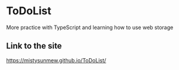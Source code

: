 # ToDoList
More practice with TypeScript and learning how to use web storage

## Link to the site
https://mistysunmew.github.io/ToDoList/
